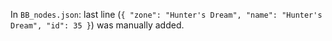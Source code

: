 In `BB_nodes.json`: last line (`{ "zone": "Hunter's Dream", "name": "Hunter's Dream", "id": 35 }`) was manually added.
